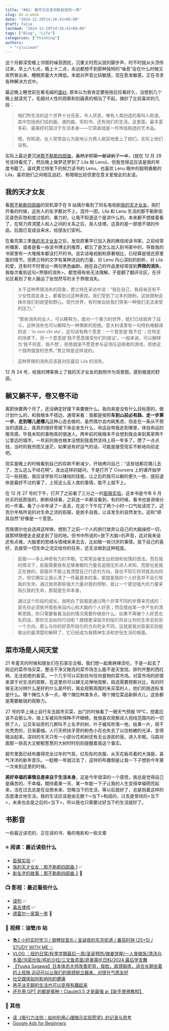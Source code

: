 ```yaml
---
title: "#02: 躺平又反复仰卧起坐的一周"
slug: 02-a-week
date: "2024-12-29T14:26:42+08:00"
draft: false
lastmod: "2024-12-29T14:26:42+08:00"
tags: ["Blog", "Life"]
categories: ["thinking"]
authors:
  - "ryluiiwan"
---
```


这个月都深受楼上邻居的噪音困扰，沉重又时而尖锐的脚步声，时不时就从头顶传过来，早上六七点，晚上十二点，永远都想不到那种独特的“噪音”会在什么时候又突然冒出来，睡眠质量大大降低。本就对声音比较敏感，现在愈发敏感，正在寻求各种解决方式中。

最近晚上睡觉前在看毛姆的[面纱](https://book.douban.com/subject/26757680/), 原本以为我肯定要拖拖拉拉看好久，没想到几个晚上就读完了。毛姆对人性的观察和刻画真的相当了不起，摘抄了比较喜欢的几段：

> 咱们所生活的这个世界十分丑恶，令人厌恶，唯有人类创造的美叫人称道，其中包括他们绘的画、谱的曲、写的书，还有他们的生活。这里面，最丰富多彩、最美好的莫过于生活本身——它简直就是一件玲珑剔透的艺术品。

> 嗯，你知道，女人常常自认为是地认为男人疯狂地爱上了她们。实际上他们没有。

实际上最近更沉迷[那不勒斯四部曲](https://book.douban.com/subject/26878124/)，~~虽然才把第一部读到了一半~~，(就在 12 月 29 号坚持看完了，然后晚上做梦还梦到了 Lila 和 Lenu)，但我觉得这应该是我的年度书籍了。喜欢费兰特笔下的努力读书的 Lenu，也喜欢 Lenu 眼中的聪明勇敢的 Lila，喜欢她们之间相互追赶、有暗暗比较但更在意关爱彼此的友谊。

## 我的天才女友

看[那不勒斯四部曲](https://book.douban.com/subject/26878124/)的契机源于在 B 站偶尔看到了同名电视剧[我的天才女友](https://www.bilibili.com/bangumi/play/ss68648)。刚打开看的时候，这些人的名字都对不上，混作一团，Lila 和 Lenu 生活的那不勒斯街区是色彩饱和度过低的、暴力的，让我不知道这个是讲什么的。本来都不想接着看了，在努力弄清楚人和人之间的关系之后，渐入佳境，这真的是一部很不错的作品，后面已变成自来水，给朋友们安利。

在看完第三季[我的天才女友](https://www.bilibili.com/bangumi/play/ss68650)之后，发现原著早已加入我的微信阅读书架，之前经常听播客、或者是看一些读书博主的推荐，都忘了是怎么加入到书架中的，导致我的书架里有一大堆根本都没打开的书。说实话电视剧和原著相比，已经算是很还原里面的情节。但费兰特的文字有某种流动的力量，对 Lenu 内心深刻的剖析，对 Lila 的爱，还有时不时冒出一两句黑色幽默。她在自己的作品里经常提到**界限的消失**，我每次看到这句<界限的消失>，都觉得有些无法理解。于是翻了翻评论区，在评论区看到了有人搬运了张悦然写的关于界限消失。

> 关于这种界限消失的现象，费兰特在采访中说：“我在自己、我母亲还有不少女性朋友身上，都看到过这种表现。我们受到了过多的限制，这些限制会抹杀我们的欲望和野心。现代世界，有时候会给我们带来一种我们无法承受的压力。”
>
> “那些消失的女人，可以解释为，面对一个暴力的世界，她们已经放弃了战斗，这种消失也可以解释为一种果断的拒绝。意大利语里有一句特别难翻译的话：'lo non chi sto'，这句话有两个意思：一个意思是‘我不在’；在特定的场景下，另一个意思是‘我不愿意接受你们的提议’。一般来说，可以解释为‘我不同意，我不想’。拒绝就是不愿意参与这场压迫弱者的游戏，拒绝这个弱肉强食的世界。”费兰特是这样说的。
>
> 这种界限的消失应该是对应最后 Lila 的消失。

12 月 24 号，给我的博客换上了我的天才女友的剧照作为背景图，感到极度的舒适。

## 躺又躺不平，卷又卷不动

离职快要两个月了，还没确定好接下来要做什么。我向来是没有什么目标感的，做计划什么的，和我根本不搭边，通常来看：我都是按照**车到山前必有路、走一步算一步、走到哪儿是哪儿**这种心态去做的，虽然偶尔会内耗焦虑，但走在一条从不预设的道路上，我真的很好奇接下来会发生什么，命运会带我走到哪里，体验命运的推背感。毕竟未知的事物真的很迷人。两年前的我根本不会想到我会来到离家两千公里远的城市，一年前的我也根本没想到我竟然坚持上班一年多了，攒了一点点钱，当时的我穷困又迷茫，如果说有好运气的话，可能是接受现实不断地向前走吧。

现实是晚上的时候看到自己的存款不断减少，开始拷问自己：“这些钱都花哪儿去了，怎么这么不经花啊”。发出这样的疑问，于是打开了 Coursera 上的课开始学习一些技能，我应该学些可以赚钱的技能，让之后的我可以躺的更久一些，提前退休是最好不过的事了，上班这么反人类的事情，能不上就不上。

在 12 月 27 号的下午，打开了之前看了三分之一的[臣服实验](https://book.douban.com/subject/30384422/)。这本书是今年 6 月份买的纸质版的，断断续续看，之前连一半都没看到，有的时候，看书也是讲缘分的一件事。看了小半年读了一丢丢，在这个下午花了两个小时一口气给读完了。迈克尔辛格所说的对生命之流的臣服，是放手自我，让该发生的自然发生。这和“顺其自然”好像是一个意思。

而我偶尔也会选择这样做，想到了之前一个人的旅行放弃让自己的大脑操控一切，就那样随便走走就走到了目的地。但书中所说的<放下大脑>的声音，这对我来说还有点难，大脑里的思绪与情绪来来去去，比如做一些讨厌的事情，放下自己的喜好，去接受一切生命之流交给你的任务，还无法做到这种程度。

> 臣服——多么神奇有力的字眼。它常常会催生出软弱和怯懦的想法。而在我的情况下，臣服需要我有足够勇敢的力量去追随无形进入未知，而那也是我正在做的。臣服并不能让我清楚自己行走的方向，我也不知它将领我去向何方，但它确实让我认清了一件最基本的事，那就是我的个人好恶并不会引导我的生命。通过放弃那些强大力量对我的控制，我让一个更加强大的力量来指引我的生命，那就是生命本身。
>
> 通过这个阶段的成长，我明白了臣服是通过两个非常不同的步骤来完成的：首先你必须放开那些来自内心和大脑的个人好恶；然后借由第一步产生的清晰思路，你只需要看看当前的情况需要你做些什么。如果不再被个人好恶左右的话，那你又会如何行动呢？跟随更深层次的指引将会让你的生命去到另一个方向，那么与你的好恶所指引的方向完全不同。这就是我对臣服实验能做出的最清楚的解释了，它已经成为我精神生活和世俗生活的根基。

## 菜市场是人间天堂

21 年夏天的时候和朋友们在石家庄合租，我们想一起煮麻辣烫吃，于是一起去了附近的菜市场买菜，整洁干净又敞亮的菜市场怎么能不是天堂捏。排列齐整的西红柿、无法拒绝的香菜，一个几乎可以买到任何任何食物的菜市场。对菜市场的好感来源于对生活的观察，在这里你可以肆无忌惮地观察，挑选需要观察对比，有的时候无法分辨什么是好的什么是坏的，我会观察周围的来买菜的人，他们的挑选标准是什么。哪个摊位人多一点，哪个摊位种类多点，哪个摊位菜品新鲜点儿，这些都是需要敏锐的观察力。

27 号的早上骑上自行车去超市买菜，出门的时候看了一眼天气预报 19℃，想着应该不会那么冷，骑上车被风吹得睁不开眼睛，我很喜欢观察进入视线范围内的一切除了人，公交车站旁的几颗叫不上名字的树，叶子被风吹落一地，枯黄一片，枝干光秃秃的，日渐萎缩。人行天桥扶手旁的粉色小花也失去了以往粉嫩的光泽，变得暗淡起来。深圳的冬天只有一小部分花和树还有无业游民的我，进入冬眠。马路对面那一排高大又郁郁葱葱的大树时时刻刻提醒着我这个事实。

超市里面已经布置得完全过年的气氛，红彤彤的衣服、从天花板吊着的大海报，喜气洋洋的新年音乐。一眨眼一年就过去了，这样的布置倒是让我一下子想到今年第一次来到这里的时候。

**美好幸福的事情总是来自于生活本身**。这是今年很深的一个感悟，我总是觉得自己是痛苦的、不幸福，期待着某一天、某一年能一下子让我的人生变得幸福明亮起来，活在过去总是在设想未来，忽略当下的生活，等以后就好了，总是抱着这样的态度凑合地生活。我的生活应该是由无数个<当下>构成的，过去是曾经的<当下>，未来也会是之后的<当下>。所以我也只需要过好当下的生活就好了。

## 书影音

一些最近读完的、正在读的书、看的电影和一些文章

### ⭐ 阅读：最近读些什么

- [臣服实验](https://book.douban.com/subject/30384422/) ✅
- [我的天才女友：那不勒斯四部曲 1](https://book.douban.com/subject/26878124/) ✅
- [新名字的故事：那不勒斯四部曲 2](https://book.douban.com/subject/26986954/) 🔋

### 📺 影视：最近看些什么

- [误判](https://movie.douban.com/subject/36401937/) ✅
- [毒舌律师](https://www.bilibili.com/bangumi/play/ep755419) ✅
- [德雷尔一家第一季](https://www.bilibili.com/bangumi/play/ss40523) 🔋

### 🎨 视频：油管/B 站

- [📚2 小时实时学习 / 钢琴轻音乐 / 圣诞夜的东京街道 / 番茄时钟 (25+5) / STUDY WITH ME ✨](https://www.youtube.com/watch?v=g1tCB67lp4U&t=2283s)
- [VLOG ｜纽约日常/秋季学期最后一周/圣诞预热/做姜饼屋/一人食做饭/清汤乌冬面/泡菜炒饭/鸡扒沙拉/三文鱼意面/逛奥莱吃日料/2024 最后学支舞](https://www.bilibili.com/video/BV1oHC3YzEAK/)
- [【Yuuka Sagawa】日本体态大师改善驼背，瘦脸，肩颈锻炼，适合长期坐着的上班族,运动可以让我们的肩颈挺立器来，对提升气质友好](https://www.bilibili.com/video/BV1rS4y1b7cU/)
- [社交媒体如何影响你的健康](https://www.bilibili.com/video/BV1dT42167f9/)
- [再平淡无聊的生活也可以变得有趣起来](https://www.bilibili.com/video/BV1ZV411a7Fc/)
- [还在用 GPT 的都是冤种！Claude3.5 才是最强 ai【新手使用教程】](https://www.bilibili.com/video/BV1jE421w7D8)

### 📝 其他

- [读《吸引力法则：如何利用心理暗示实现愿望》的记录与思考](https://polebug.github.io/2024/12/18/law_of_attraction/)
- [Google Ads for Beginners](https://www.coursera.org/projects/google-ads-beginner)
